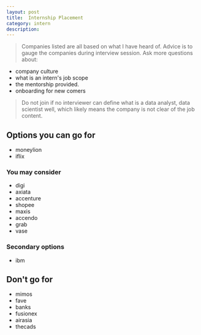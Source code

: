 ```yaml
---
layout: post
title:  Internship Placement
category: intern 
description: 
---
```


> Companies listed are all based on what I have heard of. Advice is to gauge the companies during interview session. Ask more questions about:
- company culture
- what is an intern's job scope
- the mentorship provided.
- onboarding for new comers

> Do not join if no interviewer can define what is a data analyst, data scientist well, which likely means the company is not clear of the job content.

## Options you can go for
- moneylion
- iflix

### You may consider
- digi
- axiata
- accenture
- shopee
- maxis
- accendo
- grab
- vase

### Secondary options
- ibm

## Don't go for
- mimos
- fave
- banks
- fusionex
- airasia
- thecads